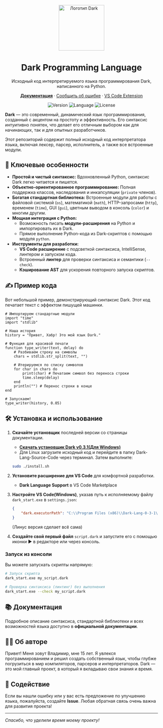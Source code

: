 <div align="center">
  <img src="https://www.vsp210.ru/static/img/image-not_bg.png" alt="Логотип Dark" width="150" height="150">
  <h1>Dark Programming Language</h1>
  <p>Исходный код интерпретируемого языка программирования Dark, написанного на Python.</p>

  <p>
    <a href="https://vsp210.ru/dark-lang/"><strong>Документация</strong></a> ·
    <a href="https://github.com/Dark-Tehno/Dark-Lang-Source-Code/issues">Сообщить об ошибке</a> ·
    <a href="https://marketplace.visualstudio.com/items?itemName=vsp210.dark-lang">VS Code Extension</a>
  </p>

  <p>
    <img src="https://img.shields.io/badge/version-0.3.1-blue.svg" alt="Version">
    <img src="https://img.shields.io/badge/language-Python-blue.svg" alt="Language">
    <img src="https://img.shields.io/badge/license-MIT-green.svg" alt="License">
  </p>
</div>

**Dark** — это современный, динамический язык программирования, созданный с акцентом на простоту и эффективность. Его синтаксис интуитивно понятен, что делает его отличным выбором как для начинающих, так и для опытных разработчиков.

Этот репозиторий содержит полный исходный код интерпретатора языка, включая лексер, парсер, исполнитель, а также все встроенные модули.

## 🚀 Ключевые особенности

*   **Простой и чистый синтаксис:** Вдохновленный Python, синтаксис Dark легко читается и пишется.
*   **Объектно-ориентированное программирование:** Полная поддержка классов, наследования и инкапсуляции (`private` членов).
*   **Богатая стандартная библиотека:** Встроенные модули для работы с файловой системой (`os`), математикой (`math`), HTTP-запросами (`http`), временем (`time`), GUI (`gui`), цветным выводом в консоль (`color`) и многим другим.
*   **Мощная интеграция с Python:**
    *   Возможность писать **модули-расширения** на Python и импортировать их в Dark.
    *   Прямое выполнение Python-кода из Dark-скриптов с помощью модуля `python`.
*   **Инструменты для разработки:**
    *   **VS Code расширение** с подсветкой синтаксиса, IntelliSense, линтером и запуском кода.
    *   Встроенный **линтер** для проверки синтаксиса и семантики (`--check`).
    *   **Кэширование AST** для ускорения повторного запуска скриптов.

## ✍️ Пример кода

Вот небольшой пример, демонстрирующий синтаксис Dark. Этот код печатает текст с эффектом пишущей машинки.

```dark
# Импортируем стандартные модули
import "time"
import "stdlib"

# Наша история
history = "Привет, Хабр! Это мой язык Dark."

# Функция для красивой печати
function type_writer(text, delay) do
    # Разбиваем строку на символы
    chars = stdlib.str_split(text, "")
    
    # Итерируемся по списку символов
    for char in chars do
        print(char) # Печатаем символ без переноса строки
        time.sleep(delay)
    end
    println("") # Перенос строки в конце
end

# Запускаем!
type_writer(history, 0.05)
```

## 🛠️ Установка и использование

1.  **Скачайте установщик** последней версии со страницы документации.
    *   <a href="https://vsp210.ru/static/files/Dark-Lang-setup-v0.3.1.exe" class="download-button">**Скачать установщик Dark v0.3.1(Для Windows)**</a>
    *   Для Linux загрузите исходный код и перейдите в папку Dark-Lang-Source-Code через терминал.
    Затем выполните:
    ```bash
    sudo ./install.sh
    ```

2.  **Установите расширение для VS Code** для комфортной разработки.
    *   **Dark Language Support** в VS Code Marketplace

3.  **Настройте VS Code(Windows)**, указав путь к исполняемому файлу `dark_start.exe` в `settings.json`:
    ```json
    {
        "dark.executorPath": "C:\\Program Files (x86)\\Dark-Lang-0-3-1\\dark_start.exe"
    }
    ```
    (Линус версия сделает всё сама)

4.  **Создайте свой первый файл** `script.dark` и запустите его с помощью иконки ▶ в редакторе или через консоль.

### Запуск из консоли

Вы можете запускать скрипты напрямую:

```bash
# Запуск скрипта
dark_start.exe my_script.dark

# Проверка синтаксиса (линтинг) без выполнения
dark_start.exe --check my_script.dark
```

## 📚 Документация

Подробное описание синтаксиса, стандартной библиотеки и всех возможностей языка доступно в **официальной документации**.

## 👨‍💻 Об авторе

Привет! Меня зовут Владимир, мне 15 лет. Я увлекся программированием и решил создать собственный язык, чтобы глубже погрузиться в мир компиляторов, парсеров и интерпретаторов. Dark — это мой главный проект, в который я вкладываю свои знания и время.

## 🤝 Содействие

Если вы нашли ошибку или у вас есть предложение по улучшению языка, пожалуйста, создайте **Issue**. Любая обратная связь очень важна для развития проекта!

---

*Спасибо, что уделили время моему проекту!*
